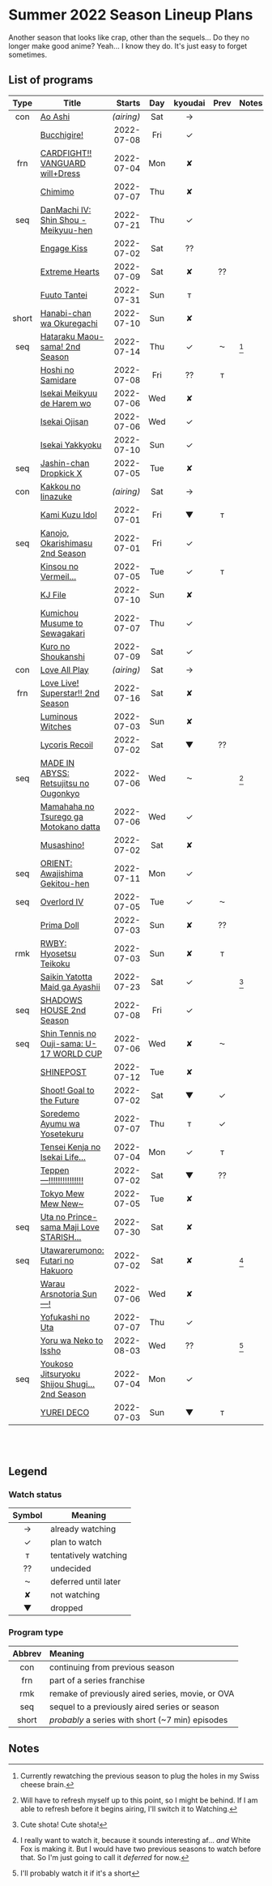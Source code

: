 <!-- -*- st-font_size: 15; st-line_numbers: true; st-gutter: true; st-rulers: [ ]; st-tab-size: 4; st-soft-tab-size: 4; st-translate_tabs_to_spaces: false; st-use_tab_stops: true; st-word_wrap: false; st-indent_subsequent_lines: true; st-highlight_gutter: true; st-highlight_line_number: true; st-draw_whitespace: all_mixed; -*- -->


# Summer 2022 Season Lineup Plans

Another season that looks like crap, other than the sequels… Do they no longer make good anime? Yeah… I know they do. It's just
easy to forget sometimes.

## List of programs

<!-- NOTE: If you wish to add notes anywhere in the table, please add them to the Notes column following your name. Use a format similar to
	the one I am using, but with your initial instead, i.e., [^s1], [^s2], etc. Then, just add them below my footnotes at the bottom,
	being sure to add a blank space between each one. -->

|  Type |                                 Title                                 |   Starts   | Day | kyoudai | Prev | Notes | Shinju | Notes | Prev |
| :---: | --------------------------------------------------------------------- | ---------: | :-: | :-----: | :--: | ----- | ------ | ----- | :--: |
|  con  | [Ao Ashi](https://bit.ly/3OcYkQJ)                                     | _(airing)_ | Sat |    →    |      |       |        |       |      |
|       | [Bucchigire!](https://bit.ly/3t1X4Hk)                                 | 2022-07-08 | Fri |    ✓    |      |       |        |       |      |
|  frn  | [CARDFIGHT!! VANGUARD will+Dress](https://bit.ly/3xESEsV)             | 2022-07-04 | Mon |    ✘    |      |       |        |       |      |
|       | [Chimimo](https://bit.ly/3MHvgzg)                                     | 2022-07-07 | Thu |    ✘    |      |       |        |       |      |
|  seq  | [DanMachi IV: Shin Shou - Meikyuu-hen](https://bit.ly/3xFbXCf)        | 2022-07-21 | Thu |    ✓    |      |       |        |       |      |
|       | [Engage Kiss](https://bit.ly/3MHQblN)                                 | 2022-07-02 | Sat |    ⁇    |      |       |        |       |      |
|       | [Extreme Hearts](https://bit.ly/3MUqKxz)                              | 2022-07-09 | Sat |    ✘    |  ⁇   |       |        |       |      |
|       | [Fuuto Tantei](https://bit.ly/3ObnUoW)                                | 2022-07-31 | Sun |    ᴛ    |      |       |        |       |      |
| short | [Hanabi-chan wa Okuregachi](https://bit.ly/3mzOn3y)                   | 2022-07-10 | Sun |    ✘    |      |       |        |       |      |
|  seq  | [Hataraku Maou-sama! 2nd Season](https://bit.ly/3mIuQxL)              | 2022-07-14 | Thu |    ✓    |  ⁓   | [^k5] |        |       |      |
|       | [Hoshi no Samidare](https://bit.ly/3HelVhd)                           | 2022-07-08 | Fri |    ⁇    |  ᴛ   |       |        |       |      |
|       | [Isekai Meikyuu de Harem wo](https://bit.ly/3mAysBU)                  | 2022-07-06 | Wed |    ✘    |      |       |        |       |      |
|       | [Isekai Ojisan](https://bit.ly/3MI3Jxz)                               | 2022-07-06 | Wed |    ✓    |      |       |        |       |      |
|       | [Isekai Yakkyoku](https://bit.ly/3NXvaoJ)                             | 2022-07-10 | Sun |    ✓    |      |       |        |       |      |
|  seq  | [Jashin-chan Dropkick X](https://bit.ly/3xE20Vz)                      | 2022-07-05 | Tue |    ✘    |      |       |        |       |      |
|  con  | [Kakkou no Iinazuke](https://bit.ly/3n8h87O)                          | _(airing)_ | Sat |    →    |      |       |        |       |      |
|       | [Kami Kuzu Idol](https://bit.ly/3NB2VMd)                              | 2022-07-01 | Fri |    ▼    |  ᴛ   |       |        |       |      |
|  seq  | [Kanojo, Okarishimasu 2nd Season](https://bit.ly/3HaxXbs)             | 2022-07-01 | Fri |    ✓    |      |       |        |       |      |
|       | [Kinsou no Vermeil…](https://bit.ly/3GwgCti)                          | 2022-07-05 | Tue |    ✓    |  ᴛ   |       |        |       |      |
|       | [KJ File](https://bit.ly/3NJJ11J)                                     | 2022-07-10 | Sun |    ✘    |      |       |        |       |      |
|       | [Kumichou Musume to Sewagakari](https://bit.ly/3mCOTxW)               | 2022-07-07 | Thu |    ✓    |      |       |        |       |      |
|       | [Kuro no Shoukanshi](https://bit.ly/3mzVIjA)                          | 2022-07-09 | Sat |    ✓    |      |       |        |       |      |
|  con  | [Love All Play](https://bit.ly/3bXT4lz)                               | _(airing)_ | Sat |    →    |      |       |        |       |      |
|  frn  | [Love Live! Superstar!! 2nd Season](https://bit.ly/3NJhKMG)           | 2022-07-16 | Sat |    ✘    |      |       |        |       |      |
|       | [Luminous Witches](https://bit.ly/3xGSWze)                            | 2022-07-03 | Sun |    ✘    |      |       |        |       |      |
|       | [Lycoris Recoil](https://bit.ly/3xFDqUs)                              | 2022-07-02 | Sat |    ▼    |  ⁇   |       |        |       |      |
|  seq  | [MADE IN ABYSS: Retsujitsu no Ougonkyo](https://bit.ly/3mHEEIk)       | 2022-07-06 | Wed |    ⁓    |      | [^k1] |        |       |      |
|       | [Mamahaha no Tsurego ga Motokano datta](https://bit.ly/3mHEEIk)       | 2022-07-06 | Wed |    ✓    |      |       |        |       |      |
|       | [Musashino!](https://bit.ly/3mBMNhD)                                  | 2022-07-02 | Sat |    ✘    |      |       |        |       |      |
|  seq  | [ORIENT: Awajishima Gekitou-hen](https://bit.ly/3NG7V2b)              | 2022-07-11 | Mon |    ✓    |      |       |        |       |      |
|  seq  | [Overlord IV](https://bit.ly/3mE8g9A)                                 | 2022-07-05 | Tue |    ✓    |  ⁓   |       |        |       |      |
|       | [Prima Doll](https://bit.ly/3NFB7Gl)                                  | 2022-07-03 | Sun |    ✘    |  ⁇   |       |        |       |      |
|  rmk  | [RWBY: Hyosetsu Teikoku](https://bit.ly/3He2THV)                      | 2022-07-03 | Sun |    ✘    |  ᴛ   |       |        |       |      |
|       | [Saikin Yatotta Maid ga Ayashii](https://bit.ly/3MO63TW)              | 2022-07-23 | Sat |    ✓    |      | [^k2] |        |       |      |
|  seq  | [SHADOWS HOUSE 2nd Season](https://bit.ly/3O9AHrW)                    | 2022-07-08 | Fri |    ✓    |      |       |        |       |      |
|  seq  | [Shin Tennis no Ouji-sama: U-17 WORLD CUP](https://bit.ly/3xFe3C7)    | 2022-07-06 | Wed |    ✘    |  ⁓   |       |        |       |      |
|       | [SHINEPOST](https://bit.ly/3xoPtnG)                                   | 2022-07-12 | Tue |    ✘    |      |       |        |       |      |
|       | [Shoot! Goal to the Future](https://bit.ly/3MFGBjg)                   | 2022-07-02 | Sat |    ▼    |  ✓   |       |        |       |      |
|       | [Soredemo Ayumu wa Yosetekuru](https://bit.ly/3tpH6XS)                | 2022-07-07 | Thu |    ᴛ    |  ✓   |       |        |       |      |
|       | [Tensei Kenja no Isekai Life…](https://bit.ly/3O9asSa)                | 2022-07-04 | Mon |    ✓    |  ᴛ   |       |        |       |      |
|       | [Teppen—!!!!!!!!!!!!!!!](https://bit.ly/3ttBkEA)                      | 2022-07-02 | Sat |    ▼    |  ⁇   |       |        |       |      |
|       | [Tokyo Mew Mew New~](https://bit.ly/3zwoFEJ)                          | 2022-07-05 | Tue |    ✘    |      |       |        |       |      |
|  seq  | [Uta no Prince-sama Maji Love STARISH…](https://bit.ly/3Ow9sru)       | 2022-07-30 | Sat |    ✘    |      |       |        |       |      |
|  seq  | [Utawarerumono: Futari no Hakuoro](https://bit.ly/3aNSu9J)            | 2022-07-02 | Sat |    ✘    |      | [^k3] |        |       |      |
|       | [Warau Arsnotoria Sun—!](https://bit.ly/3HcnL1X)                      | 2022-07-06 | Wed |    ✘    |      |       |        |       |      |
|       | [Yofukashi no Uta](https://bit.ly/3NCXufI)                            | 2022-07-07 | Thu |    ✓    |      |       |        |       |      |
|       | [Yoru wa Neko to Issho](https://bit.ly/3myqzND)                       | 2022-08-03 | Wed |    ⁇    |      | [^k4] |        |       |      |
|  seq  | [Youkoso Jitsuryoku Shijou Shugi… 2nd Season](https://bit.ly/3HavP3v) | 2022-07-04 | Mon |    ✓    |      |       |        |       |      |
|       | [YUREI DECO](https://bit.ly/39aU98E)                                  | 2022-07-03 | Sun |    ▼    |  ᴛ   |       |        |       |      |

<br />
<br />

## Legend

### Watch status
| Symbol | Meaning              |
| :----: | -------------------- |
|   →    | already watching     |
|   ✓    | plan to watch        |
|   ᴛ    | tentatively watching |
|   ⁇    | undecided            |
|   ⁓    | deferred until later |
|   ✘    | not watching         |
|   ▼    | dropped              |



### Program type
| Abbrev | Meaning                                          |
| :----: | :----------------------------------------------- |
|  con   | continuing from previous season                  |
|  frn   | part of a series franchise                       |
|  rmk   | remake of previously aired series, movie, or OVA |
|  seq   | sequel to a previously aired series or season    |
| short  | _probably_ a series with short (~7 min) episodes |


## Notes

[^k1]: Will have to refresh myself up to this point, so I might be behind. If I am able to refresh before it begins airing, I'll switch it to Watching.

[^k2]: Cute shota! Cute shota!

[^k3]: I really want to watch it, because it sounds interesting af… _and_ White Fox is making it. But I would have two previous seasons to watch before that. So I'm just going to call it _deferred_ for now.

[^k4]: I'll probably watch it if it's a short

[^k5]: Currently rewatching the previous season to plug the holes in my Swiss cheese brain.
